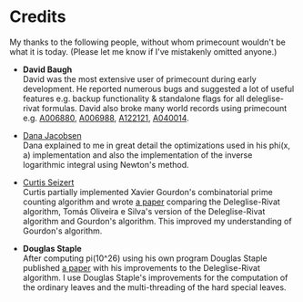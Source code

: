 # Credits

My thanks to the following people, without whom primecount wouldn't be what it is today. (Please let me know if I've mistakenly omitted anyone.)

* **David Baugh**<br/>
David was the most extensive user of primecount during early
development. He reported numerous bugs and suggested a lot
of useful features e.g. backup functionality & standalone
flags for all deleglise-rivat formulas. David also broke many
world records using primecount e.g. [A006880](https://oeis.org/A006880),
[A006988](https://oeis.org/A006988), [A122121](https://oeis.org/A122121),
[A040014](https://oeis.org/A040014).

* [Dana Jacobsen](https://github.com/danaj)<br/>
Dana explained to me in great detail the optimizations used in his
phi(x, a) implementation and also the implementation of the 
inverse logarithmic integral using Newton's method.

* [Curtis Seizert](https://github.com/curtisseizert)<br/>
Curtis partially implemented Xavier Gourdon's combinatorial
prime counting algorithm and wrote
[a paper](https://github.com/curtisseizert/CUDApix/blob/master/Deconvoluting%20Deleglise-Rivat.pdf)
comparing the Deleglise-Rivat algorithm, Tomás Oliveira e Silva's
version of the Deleglise-Rivat algorithm and Gourdon's algorithm.
This improved my understanding of Gourdon's algorithm.

* **Douglas Staple**<br/>
After computing pi(10^26) using his own program Douglas Staple
published [a paper](https://arxiv.org/pdf/1503.01839.pdf) with
his improvements to the Deleglise-Rivat algorithm. I use Douglas
Staple's improvements for the computation of the ordinary
leaves and the multi-threading of the hard special leaves.
